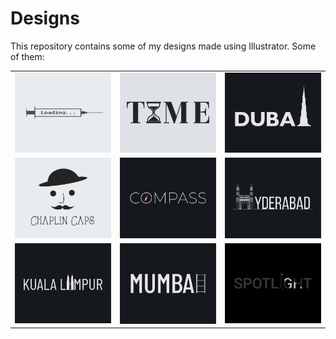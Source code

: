 # Designs
This repository contains some of my designs made using Illustrator.
Some of them:
<table>
    <tr>
      <td><img src="2020-11/png/30.11.2020.png"></td>
      <td><img src="2020-11/png/16.11.2020.png"></td>
      <td><img src="2020-12/png/14.12.2020.png"></td>
    </tr>
    <tr>
      <td><img src="2020-11/png/18.11.2020.png"></td>
      <td><img src="2020-12/png/12.12.2020.png"></td>
      <td><img src="2020-12/png/20.12.2020.png"></td>
    </tr>
    <tr>
      <td><img src="2020-12/png/29.12.2020.png"></td>
      <td><img src="2020-12/png/27.12.2020.png"></td>
      <td><img src="2020-11/png/21.11.2020.png"></td>
    </tr>
</table>
